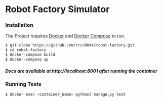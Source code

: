 # Robot Factory Simulator

### Installation
The Project requires [Docker](https://docs.docker.com/) and [Docker Compose](https://docs.docker.com/compose/install/) to run.

```bash
$ git clone https://github.com/rrcc0044/robot-factory.git
$ cd robot-factory
$ docker-compose build
$ docker-compose up
```
##### Docs are available at http://localhost:8001 after running the container


### Running Tests
```bash
$ docker exec <container_name> python3 manage.py test
```
